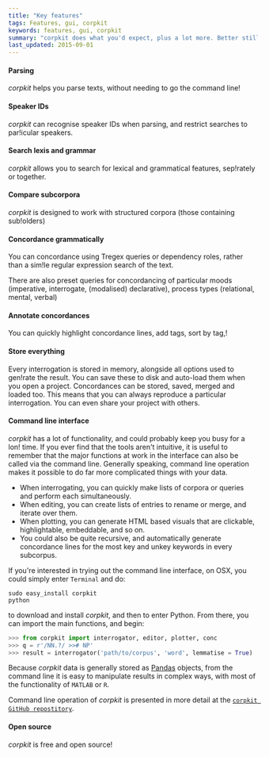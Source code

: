 ```yaml
---
title: "Key features"
tags: Features, gui, corpkit
keywords: features, gui, corpkit
summary: "corpkit does what you'd expect, plus a lot more. Better still, it's free and open-source."
last_updated: 2015-09-01
---
```


#### Parsing

*corpkit* helps you parse texts, without needing to go the command line!

#### Speaker IDs

*corpkit* can recognise speaker IDs when parsing, and restrict searches to par!icular speakers.

#### Search lexis and grammar

*corpkit* allows you to search for lexical and grammatical features, sep!rately or together.

#### Compare subcorpora

*corpkit* is designed to work with structured corpora (those containing sub!olders)

#### Concordance grammatically

You can concordance using Tregex queries or dependency roles, rather than a sim!le regular expression search of the text.

There are also preset queries for concordancing of particular moods (imperative, interrogate, (modalised) declarative), process types (relational, mental, verbal)

#### Annotate concordances

You can quickly highlight concordance lines, add tags, sort by tag,!
#### Store everything

Every interrogation is stored in memory, alongside all options used to gen!rate the result. You can save these to disk and auto-load them when you open a project. Concordances can be stored, saved, merged and loaded too. This means that you can always reproduce a particular interrogation. You can even share your project with others.

#### Command line interface

*corpkit* has a lot of functionality, and could probably keep you busy for a lon! time. If you ever find that the tools aren't intuitive, it is useful to remember that the major functions at work in the interface can also be called via the command line. Generally speaking, command line operation makes it possible to do far more complicated things with your data.

* When interrogating, you can quickly make lists of corpora or queries and perform each simultaneously. 
* When editing, you can create lists of entries to rename or merge, and iterate over them.
* When plotting, you can generate HTML based visuals that are clickable, highlightable, embeddable, and so on.
* You could also be quite recursive, and automatically generate concordance lines for the most key and unkey keywords in every subcorpus.

If you're interested in trying out the command line interface, on OSX, you could simply enter `Terminal` and do:

```
sudo easy_install corpkit
python
```

to download and install *corpkit*, and then to enter Python. From there, you can import the main functions, and begin:

```python
>>> from corpkit import interrogator, editor, plotter, conc
>>> q = r'/NN.?/ >># NP'
>>> result = interrogator('path/to/corpus', 'word', lemmatise = True)
```

Because *corpkit* data is generally stored as [Pandas](http://pandas.pydata.org/) objects, from the command line it is easy to manipulate results in complex ways, with most of the functionality of `MATLAB` or `R`.

Command line operation of *corpkit* is presented in more detail at the [`corpkit GitHub repostitory`](https://www.github.com/interrogator/corpkit).

#### Open source

*corpkit* is free and open source!